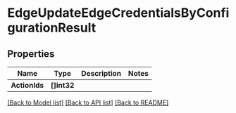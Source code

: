 # EdgeUpdateEdgeCredentialsByConfigurationResult

## Properties

Name | Type | Description | Notes
------------ | ------------- | ------------- | -------------
**ActionIds** | **[]int32** |  | 

[[Back to Model list]](../README.md#documentation-for-models) [[Back to API list]](../README.md#documentation-for-api-endpoints) [[Back to README]](../README.md)


